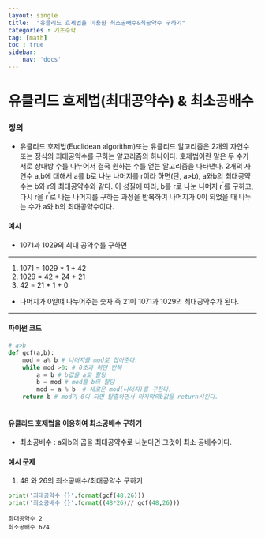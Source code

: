 ```yaml
---
layout: single
title:  "유클리드 호제법을 이용한 최소공배수&최공약수 구하기"
categories : 기초수학
tag: [math]
toc : true
sidebar:
    nav: 'docs'
---
```


# 유클리드 호제법(최대공약수) & 최소공배수
### 정의
- 유클리드 호제법(Euclidean algorithm)또는 유클리드 알고리즘은 2개의 자연수 또는 정식의 최대공약수를 구하는 알고리즘의 하나이다. 호제법이란 말은 두 수가 서로 상대방 수를 나누어서 결국 원하는 수를 얻는 알고리즘을 나타낸다. 2개의 자연수 a,b에 대해서 a를 b로 나눈 나머지를 r이라 하면(단, a>b), a와b의 최대공약수는 b와 r의 최대공약수와 같다. 이 성질에 따라, b를 r로 나눈 나머지 r<sup>'</sup>를 구하고, 다시 r을 r<sup>'</sup>로 나눈 나머지를 구하는 과정을 반복하여 나머지가 0이 되었을 때 나누는 수가 a와 b의 최대공약수이다. 

#### 예시
- 1071과 1029의 최대 공약수를 구하면
---------

1. 1071 = 1029 * 1 + 42
2. 1029 = 42 * 24 + 21
3. 42 = 21 * 1 + 0
- 나머지가 0일떄 나누어주는 숫자 즉 21이 1071과 1029의 최대공약수가 된다.
---------

#### 파이썬 코드


```python
# a>b
def gcf(a,b):
    mod = a% b # 나머지를 mod로 잡아준다.
    while mod >0: # 0초과 하면 반복
        a = b # b값을 a로 할당
        b = mod # mod를 b의 할당
        mod = a % b  # 새로운 mod(나머지)를 구한다.
    return b # mod가 0이 되면 탈출하면서 마지막의b값을 return시킨다.
    
```

#### 유클리드 호제법을 이용하여 최소공배수 구하기
- 최소공배수 : a와b의 곱을 최대공약수로 나눈다면 그것이 최소 공배수이다.

####  예시 문제
1. 48 와 26의 최소공배수/최대공약수 구하기


```python
print('최대공약수 {}'.format(gcf(48,26)))
print('최소공배수 {}'.format((48*26)// gcf(48,26)))
```

    최대공약수 2
    최소공배수 624



```python

```
